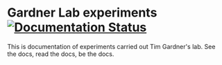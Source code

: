 # Gardner Lab experiments [![Documentation Status](https://readthedocs.org/projects/gardnerlab-experiments/badge/?version=latest)](http://gardnerlab-experiments.readthedocs.org/en/latest/?badge=latest)

This is documentation of experiments carried out Tim Gardner's lab.  See the docs, read the docs, be the docs.
